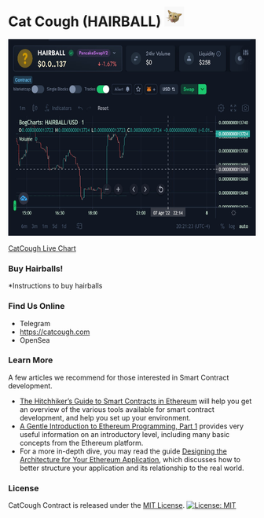 
# Cat Cough (HAIRBALL) <img src="images/catcoughmain.jpg" alt="CatCough" height="40px">

<img src="images/hairballcharts.jpg" alt="CatCough" height="400px" width="600px">

[CatCough Live Chart](https://charts.bogged.finance/?c=bsc&t=0xb5d5A52e0E3f708AdF0593d5D2aF15b06442e2a9)

### Buy Hairballs!

*Instructions to buy hairballs

### Find Us Online

- Telegram
- https://catcough.com
- OpenSea

### Learn More

A few articles we recommend for those interested in Smart Contract development. 

* [The Hitchhiker’s Guide to Smart Contracts in Ethereum](https://blog.openzeppelin.com/the-hitchhikers-guide-to-smart-contracts-in-ethereum-848f08001f05) will help you get an overview of the various tools available for smart contract development, and help you set up your environment.
* [A Gentle Introduction to Ethereum Programming, Part 1](https://blog.openzeppelin.com/a-gentle-introduction-to-ethereum-programming-part-1-783cc7796094) provides very useful information on an introductory level, including many basic concepts from the Ethereum platform.
* For a more in-depth dive, you may read the guide [Designing the Architecture for Your Ethereum Application](https://blog.openzeppelin.com/designing-the-architecture-for-your-ethereum-application-9cec086f8317), which discusses how to better structure your application and its relationship to the real world.

### License

CatCough Contract is released under the [MIT License](LICENSE).
[![License: MIT](https://img.shields.io/badge/License-MIT-yellow.svg)](https://opensource.org/licenses/MIT)
